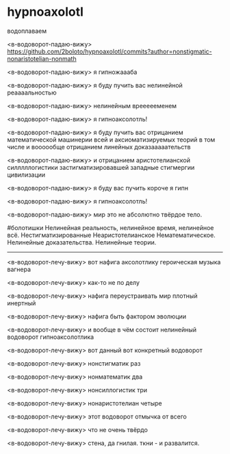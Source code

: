 # hypnoaxolotl

водоплаваем

<в-водоворот-падаю-вижу> https://github.com/2boloto/hypnoaxolotl/commits?author=nonstigmatic-nonaristotelian-nonmath

<в-водоворот-падаю-вижу> я гипножаааба

<в-водоворот-падаю-вижу> я буду пучить вас нелинейной реаааальностью

<в-водоворот-падаю-вижу> нелинейным вреееееменем

<в-водоворот-падаю-вижу> я гипноаксолотль!

<в-водоворот-падаю-вижу> я буду пучить вас отрицанием математической машинерии всей и аксиоматизируемых теорий в том числе и воооообще отрицанием линейных доказааааательств

<в-водоворот-падаю-вижу> и отрицанием аристотелианской силллллогистики застигматизировавшей западные стигмергии цивилизации

<в-водоворот-падаю-вижу> я буду вас пучить короче я гипн

<в-водоворот-падаю-вижу> я гипноаксолотль!

<в-водоворот-падаю-вижу> мир это не абсолютно твёрдое тело.

#болотишки Нелинейная реальность, нелинейное время, нелинейное всё. Нестигматизированные Неаристотелианское Нематематическое. Нелинейные доказательства. Нелинейные теории.

***

<в-водоворот-лечу-вижу> вот нафига аксолотлику героическая музыка вагнера

<в-водоворот-лечу-вижу> как-то не по делу

<в-водоворот-лечу-вижу> нафига переустраивать мир плотный инертный

<в-водоворот-лечу-вижу> нафига быть фактором эволюции

<в-водоворот-лечу-вижу> и вообще в чём состоит нелинейный водоворот гипноаксолотлика

<в-водоворот-лечу-вижу> вот данный вот конкретный водоворот

<в-водоворот-лечу-вижу> нонстигматик раз

<в-водоворот-лечу-вижу> нонматематик два

<в-водоворот-лечу-вижу> нонсиллогистик три

<в-водоворот-лечу-вижу> нонаристотелиан четыре

<в-водоворот-лечу-вижу> этот водоворот отмычка от всего

<в-водоворот-лечу-вижу> что не очень твёрдо

<в-водоворот-лечу-вижу> стена, да гнилая. ткни - и развалится.
